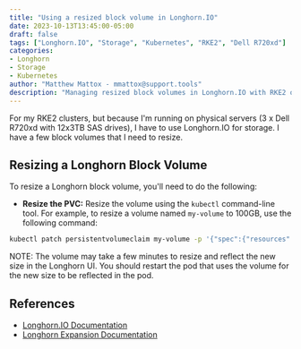 ```yaml
---
title: "Using a resized block volume in Longhorn.IO"
date: 2023-10-13T13:45:00-05:00
draft: false
tags: ["Longhorn.IO", "Storage", "Kubernetes", "RKE2", "Dell R720xd"]
categories:
- Longhorn
- Storage
- Kubernetes
author: "Matthew Mattox - mmattox@support.tools"
description: "Managing resized block volumes in Longhorn.IO with RKE2 on Dell R720xd servers."
---
```


For my RKE2 clusters, but because I'm running on physical servers (3 x Dell R720xd with 12x3TB SAS drives), I have to use Longhorn.IO for storage. I have a few block volumes that I need to resize.

## Resizing a Longhorn Block Volume

To resize a Longhorn block volume, you'll need to do the following:

- **Resize the PVC:** Resize the volume using the `kubectl` command-line tool. For example, to resize a volume named `my-volume` to 100GB, use the following command:

```bash
kubectl patch persistentvolumeclaim my-volume -p '{"spec":{"resources":{"requests":{"storage":"100Gi"}}}}'
```

NOTE: The volume may take a few minutes to resize and reflect the new size in the Longhorn UI. You should restart the pod that uses the volume for the new size to be reflected in the pod.

## References

- [Longhorn.IO Documentation](https://longhorn.io/docs/)
- [Longhorn Expansion Documentation](https://longhorn.io/docs/1.5.1/volumes-and-nodes/expansion/)
